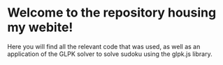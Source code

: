 # Welcome to the repository housing my webite! 

Here you will find all the relevant code that was used, as well as an application of the GLPK solver to solve sudoku using the glpk.js library.
